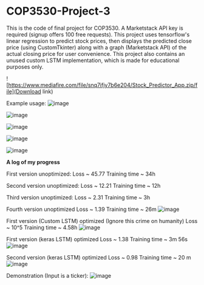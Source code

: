 # COP3530-Project-3

This is the code of final project for COP3530. A Marketstack API key is required (signup offers 100 free requests).
This project uses tensorflow's linear regression to predict stock prices, then displays the predicted close price (using CustomTkinter) along with a graph (Marketstack API) of the actual closing price for user convenience.
This project also contains an unused custom LSTM implementation, which is made for educational purposes only.

![https://www.mediafire.com/file/snq7ifjy7b6e204/Stock_Predictor_App.zip/file](Download link)

Example usage:
![image](https://github.com/user-attachments/assets/75c3ce33-a961-4a2e-9577-e19093e313ac)

![image](https://github.com/user-attachments/assets/f4461acc-a90a-421d-9318-6c6898f70746)

![image](https://github.com/user-attachments/assets/2c5354f6-a069-46c0-af28-adc5b92cc50e)

![image](https://github.com/user-attachments/assets/8346ab7d-c096-413a-a044-810699f57c44)

![image](https://github.com/user-attachments/assets/f07b1971-937b-4228-8cec-dddbfc567737)

**A log of my progress** 

First version unoptimized: 
Loss ~ 45.77
Training time ~ 34h

Second version unoptimized: 
Loss ~ 12.21
Training time ~ 12h

Third version unoptimized: 
Loss ~ 2.31
Training time ~ 3h

Fourth version unoptimized
Loss ~ 1.39
Training time ~ 26m
![image](https://github.com/user-attachments/assets/f2f7cdb1-ba83-40c4-984b-38a54cb129c4)

First version (Custom LSTM) optimized (Ignore this crime on humanity)
Loss ~ 10^5
Training time ~ 4.58h
![image](https://github.com/user-attachments/assets/87c1c524-f950-48d3-bf3a-ee668e0b1121)

First version (keras LSTM) optimized
Loss ~ 1.38
Training time ~ 3m 56s
![image](https://github.com/user-attachments/assets/002d7099-a69b-4bab-abc4-2cc6e6c44559)

Second version (keras LSTM) optimized
Loss ~ 0.98
Training time ~ 20 m
![image](https://github.com/user-attachments/assets/b90b7856-31d4-4947-b92a-c8f448ac2789)


Demonstration (Input is a ticker): ![image](https://github.com/user-attachments/assets/d0b9c175-fc96-4bf7-8824-2182859dff71)

